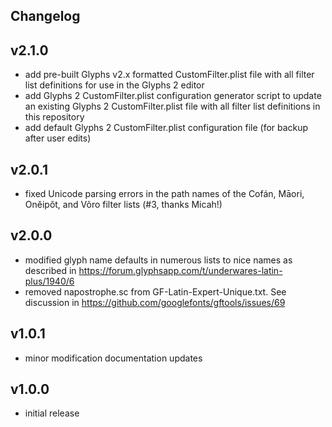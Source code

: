 ## Changelog

## v2.1.0

- add pre-built Glyphs v2.x formatted CustomFilter.plist file with all filter list definitions for use in the Glyphs 2 editor
- add Glyphs 2 CustomFilter.plist configuration generator script to update an existing Glyphs 2 CustomFilter.plist file with all filter list definitions in this repository
- add default Glyphs 2 CustomFilter.plist configuration file (for backup after user edits)

## v2.0.1

- fixed Unicode parsing errors in the path names of the Cofán, Māori, Onĕipŏt, and Võro filter lists (#3, thanks Micah!)

## v2.0.0

- modified glyph name defaults in numerous lists to nice names as described in https://forum.glyphsapp.com/t/underwares-latin-plus/1940/6
- removed napostrophe.sc from GF-Latin-Expert-Unique.txt.  See discussion in https://github.com/googlefonts/gftools/issues/69

## v1.0.1

- minor modification documentation updates

## v1.0.0

- initial release